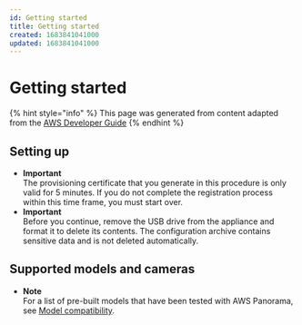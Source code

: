 ```yaml
---
id: Getting started
title: Getting started
created: 1683841041000
updated: 1683841041000
---
```

# Getting started

{% hint style="info" %}
This page was generated from content adapted from the [AWS Developer Guide](https://github.com/awsdocs/aws-panorama-developer-guide.git)
{% endhint %}

## Setting up

- **Important**  
The provisioning certificate that you generate in this procedure is only valid for 5 minutes\. If you do not complete the registration process within this time frame, you must start over\.
- **Important**  
Before you continue, remove the USB drive from the appliance and format it to delete its contents\. The configuration archive contains sensitive data and is not deleted automatically\.


## Supported models and cameras

- **Note**  
For a list of pre\-built models that have been tested with AWS Panorama, see [Model compatibility](https://github.com/awsdocs/aws-panorama-developer-guide/blob/main/resources/model-compatibility.md)\.

